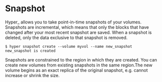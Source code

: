# Snapshot

Hyper\_ allows you to take point-in-time snapshots of your volumes. Snapshots are incremental, which means that only the blocks that have changed after your most recent snapshot are saved. When a snapshot is deleted, only the data exclusive to that snapshot is removed. 

    $ hyper snapshot create --volume myvol --name new_snapshot 
    new_snapshot is created

Snapshots are constrained to the region in which they are created. You can create new volumes from existing snapshots in the same region.The new volume begins as an exact replica of the original snapshot, e.g. cannot increase or shrink the size.